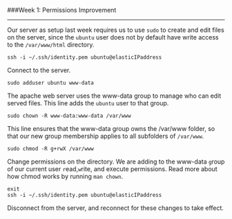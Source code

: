 ###Week 1: Permissions Improvement

-----

Our server as setup last week requires us to use `sudo` to create and edit files on the server, since the `ubuntu` user does not by default have write access to the `/var/www/html` directory. 


```
ssh -i ~/.ssh/identity.pem ubuntu@elasticIPaddress
```
Connect to the server.

```
sudo adduser ubuntu www-data
```
The apache web server uses the www-data group to manage who can edit served files. This line adds the `ubuntu` user to that group.

```
sudo chown -R www-data:www-data /var/www
```
This line ensures that the www-data group owns the /var/www folder, so that our new group membership applies to all subfolders of `/var/www`.

```
sudo chmod -R g+rwX /var/www
```
Change permissions on the directory. We are adding to the www-data `g`roup of our current user `r`ead,`w`rite, and e`X`ecute permissions. Read more about how chmod works by running  `man chown`. 

```
exit
ssh -i ~/.ssh/identity.pem ubuntu@elasticIPaddress
```
Disconnect from the server, and reconnect for these changes to take effect.

